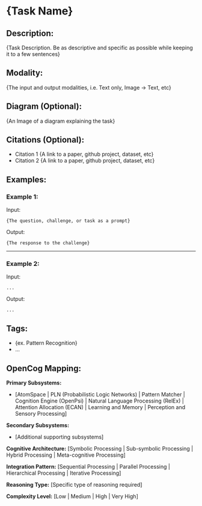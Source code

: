 
# {Task Name}

## Description:
{Task Description. Be as descriptive and specific as possible while keeping it to a few sentences}

## Modality:
{The input and output modalities, i.e. Text only, Image -> Text, etc}

## Diagram (Optional):
{An Image of a diagram explaining the task}

## Citations (Optional):
- Citation 1 {A link to a paper, github project, dataset, etc}
- Citation 2 {A link to a paper, github project, dataset, etc}

## Examples:

### Example 1:

Input:

```
{The question, challenge, or task as a prompt}
```

Output:

```
{The response to the challenge}
```

---

### Example 2:

Input:

```
...
```

Output:

```
...
```

## Tags:
- {ex. Pattern Recognition}
- ...

## OpenCog Mapping:

**Primary Subsystems:**
- [AtomSpace | PLN (Probabilistic Logic Networks) | Pattern Matcher | Cognition Engine (OpenPsi) | Natural Language Processing (RelEx) | Attention Allocation (ECAN) | Learning and Memory | Perception and Sensory Processing]

**Secondary Subsystems:**
- [Additional supporting subsystems]

**Cognitive Architecture:** [Symbolic Processing | Sub-symbolic Processing | Hybrid Processing | Meta-cognitive Processing]

**Integration Pattern:** [Sequential Processing | Parallel Processing | Hierarchical Processing | Iterative Processing]

**Reasoning Type:** [Specific type of reasoning required]

**Complexity Level:** [Low | Medium | High | Very High]